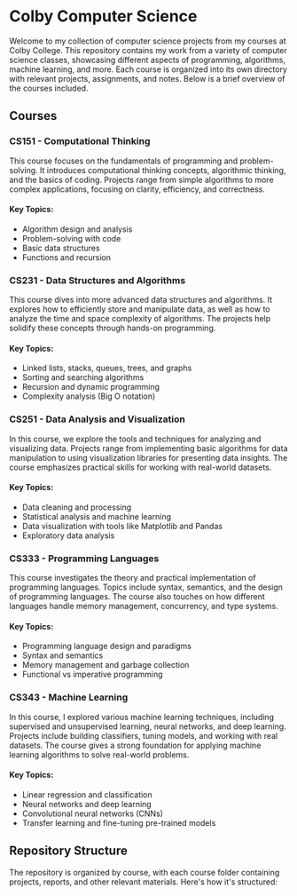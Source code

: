 
# Colby Computer Science

Welcome to my collection of computer science projects from my courses at Colby College. This repository contains my work from a variety of computer science classes, showcasing different aspects of programming, algorithms, machine learning, and more. Each course is organized into its own directory with relevant projects, assignments, and notes. Below is a brief overview of the courses included.

## Courses

### CS151 - Computational Thinking
This course focuses on the fundamentals of programming and problem-solving. It introduces computational thinking concepts, algorithmic thinking, and the basics of coding. Projects range from simple algorithms to more complex applications, focusing on clarity, efficiency, and correctness.

#### Key Topics:
- Algorithm design and analysis
- Problem-solving with code
- Basic data structures
- Functions and recursion

### CS231 - Data Structures and Algorithms
This course dives into more advanced data structures and algorithms. It explores how to efficiently store and manipulate data, as well as how to analyze the time and space complexity of algorithms. The projects help solidify these concepts through hands-on programming.

#### Key Topics:
- Linked lists, stacks, queues, trees, and graphs
- Sorting and searching algorithms
- Recursion and dynamic programming
- Complexity analysis (Big O notation)

### CS251 - Data Analysis and Visualization
In this course, we explore the tools and techniques for analyzing and visualizing data. Projects range from implementing basic algorithms for data manipulation to using visualization libraries for presenting data insights. The course emphasizes practical skills for working with real-world datasets.

#### Key Topics:
- Data cleaning and processing
- Statistical analysis and machine learning
- Data visualization with tools like Matplotlib and Pandas
- Exploratory data analysis

### CS333 - Programming Languages
This course investigates the theory and practical implementation of programming languages. Topics include syntax, semantics, and the design of programming languages. The course also touches on how different languages handle memory management, concurrency, and type systems.

#### Key Topics:
- Programming language design and paradigms
- Syntax and semantics
- Memory management and garbage collection
- Functional vs imperative programming

### CS343 - Machine Learning
In this course, I explored various machine learning techniques, including supervised and unsupervised learning, neural networks, and deep learning. Projects include building classifiers, tuning models, and working with real datasets. The course gives a strong foundation for applying machine learning algorithms to solve real-world problems.

#### Key Topics:
- Linear regression and classification
- Neural networks and deep learning
- Convolutional neural networks (CNNs)
- Transfer learning and fine-tuning pre-trained models

## Repository Structure

The repository is organized by course, with each course folder containing projects, reports, and other relevant materials. Here's how it's structured:

